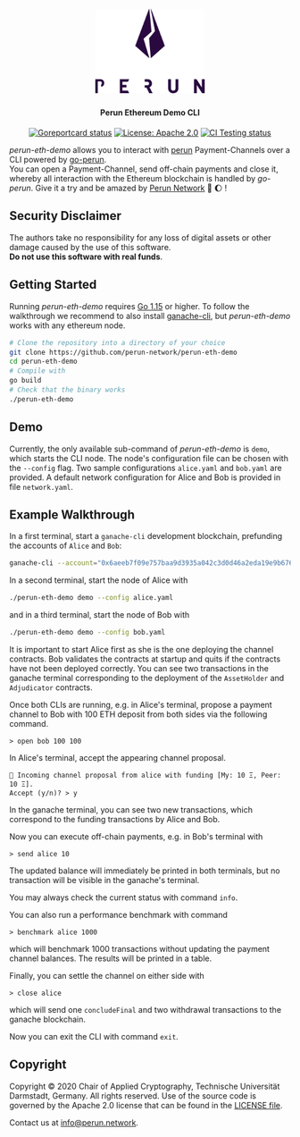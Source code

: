 <h1 align="center"><br>
    <a href="https://perun.network/"><img src=".assets/logo.png" alt="Perun" width="196"></a>
<br></h1>

<h4 align="center">Perun Ethereum Demo CLI</h4>

<p align="center">
  <a href="https://goreportcard.com/report/github.com/perun-network/perun-eth-demo"><img src="https://goreportcard.com/badge/github.com/perun-network/perun-eth-demo" alt="Goreportcard status"></a>
  <a href="LICENSE"><img src="https://img.shields.io/badge/License-Apache%202.0-blue.svg" alt="License: Apache 2.0"></a>
  <a href="https://github.com/perun-network/perun-eth-demo/actions"><img src="https://github.com/perun-network/perun-eth-demo/workflows/Testing/badge.svg" alt="CI Testing status"></a>
</p>

_perun-eth-demo_ allows you to interact with [perun](https://perun.network/) Payment-Channels over a CLI powered by [go-perun](https://github.com/perun-network/go-perun).  
You can open a Payment-Channel, send off-chain payments and close it, whereby all interaction with the Ethereum blockchain is handled by _go-perun_. Give it a try and be amazed by [Perun Network](https://perun.network/) :rocket: :moon: !

## Security Disclaimer
The authors take no responsibility for any loss of digital assets or other damage caused by the use of this software.  
**Do not use this software with real funds**.

## Getting Started

Running _perun-eth-demo_ requires [Go 1.15](https://golang.org) or higher. To follow the walkthrough we recommend to also install [ganache-cli](https://github.com/trufflesuite/ganache-cli), but _perun-eth-demo_ works with any ethereum node.
```sh
# Clone the repository into a directory of your choice
git clone https://github.com/perun-network/perun-eth-demo
cd perun-eth-demo
# Compile with
go build
# Check that the binary works
./perun-eth-demo
```

## Demo

Currently, the only available sub-command of _perun-eth-demo_ is `demo`, which starts the CLI node. The node's
configuration file can be chosen with the `--config` flag. Two sample
configurations `alice.yaml` and `bob.yaml` are provided. A default network
configuration for Alice and Bob is provided in file `network.yaml`.

## Example Walkthrough
In a first terminal, start a `ganache-cli` development blockchain, prefunding
the accounts of `Alice` and `Bob`:
```sh
ganache-cli --account="0x6aeeb7f09e757baa9d3935a042c3d0d46a2eda19e9b676283dce4eaf32e29dc9,100000000000000000000000" --account="0x7d51a817ee07c3f28581c47a5072142193337fdca4d7911e58c5af2d03895d1a,100000000000000000000000" --block-time 5
```

In a second terminal, start the node of Alice with
```sh
./perun-eth-demo demo --config alice.yaml
```
and in a third terminal, start the node of Bob with
```sh
./perun-eth-demo demo --config bob.yaml
```
It is important to start Alice first as she is the one deploying the channel contracts.
Bob validates the contracts at startup and quits if the contracts have not been deployed correctly.
You can see two transactions in the ganache terminal corresponding to the
deployment of the `AssetHolder` and `Adjudicator` contracts.

Once both CLIs are running, e.g. in Alice's terminal, propose a payment channel
to Bob with 100 ETH deposit from both sides via the following command.
```
> open bob 100 100
```
In Alice's terminal, accept the appearing channel proposal.
```
🔁 Incoming channel proposal from alice with funding [My: 10 Ξ, Peer: 10 Ξ].
Accept (y/n)? > y
```
In the ganache terminal, you can see two new transactions, which correspond to
the funding transactions by Alice and Bob.

Now you can execute off-chain payments, e.g. in Bob's terminal with
```
> send alice 10
```
The updated balance will immediately be printed in both terminals, but no
transaction will be visible in the ganache's terminal.

You may always check the current status with command `info`.

You can also run a performance benchmark with command
```
> benchmark alice 1000
```
which will benchmark 1000 transactions without updating the payment channel
balances. The results will be printed in a table.

Finally, you can settle the channel on either side with
```
> close alice
```
which will send one `concludeFinal` and two withdrawal transactions to the
ganache blockchain.

Now you can exit the CLI with command `exit`.

## Copyright

Copyright &copy; 2020 Chair of Applied Cryptography, Technische Universität Darmstadt, Germany.
All rights reserved.
Use of the source code is governed by the Apache 2.0 license that can be found in the [LICENSE file](LICENSE).

Contact us at [info@perun.network](mailto:info@perun.network).
